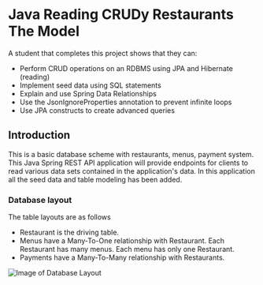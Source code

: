 # Java Reading CRUDy Restaurants The Model

A student that completes this project shows that they can:

* Perform CRUD operations on an RDBMS using JPA and Hibernate (reading)
* Implement seed data using SQL statements
* Explain and use Spring Data Relationships
* Use the JsonIgnoreProperties annotation to prevent infinite loops
* Use JPA constructs to create advanced queries

## Introduction

This is a basic database scheme with restaurants, menus, payment system. This Java Spring REST API application will provide endpoints for clients to read various data sets contained in the application's data. In this application all the seed data and table modeling has been added.

### Database layout

The table layouts are as follows

* Restaurant is the driving table.
* Menus have a Many-To-One relationship with Restaurant. Each Restaurant has many menus. Each menu has only one Restaurant.
* Payments have a Many-To-Many relationship with Restaurants.

![Image of Database Layout](../java-crudyrestaurant-read-db.png)
